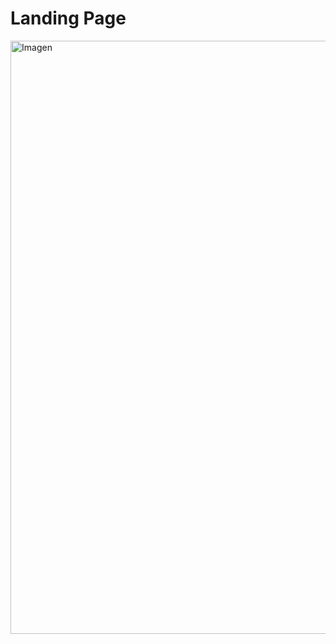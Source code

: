 # Landing Page
<img width="949" alt="Imagen" src="https://user-images.githubusercontent.com/88993892/137578167-4894d308-e51f-4168-83a0-a1119457f07e.PNG">

